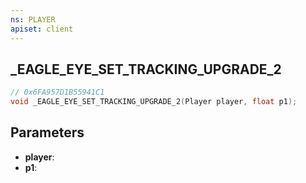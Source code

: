 ```yaml
---
ns: PLAYER
apiset: client
---
```

## _EAGLE_EYE_SET_TRACKING_UPGRADE_2

```c
// 0x6FA957D1B55941C1
void _EAGLE_EYE_SET_TRACKING_UPGRADE_2(Player player, float p1);
```


## Parameters
* **player**:
* **p1**: